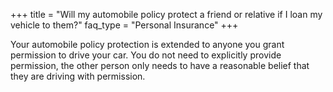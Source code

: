+++
title = "Will my automobile policy protect a friend or relative if I loan my vehicle to them?"
faq_type = "Personal Insurance"
+++

Your automobile policy protection is extended to anyone you grant permission to drive your car. You do not need to explicitly provide permission, the other person only needs to have a reasonable belief that they are driving with permission.
